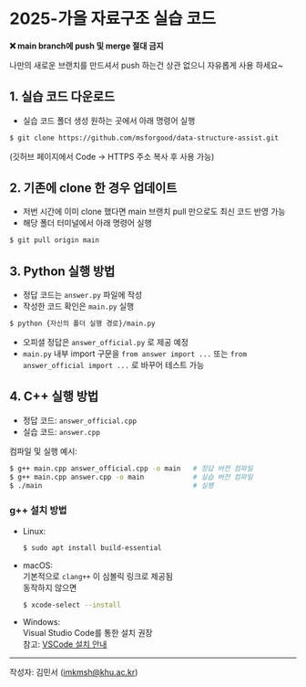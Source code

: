 # 2025-가을 자료구조 실습 코드

**❌ main branch에 push 및 merge 절대 금지**

나만의 새로운 브랜치를 만드셔서 push 하는건 상관 없으니 자유롭게 사용 하세요~

## 1. 실습 코드 다운로드

- 실습 코드 폴더 생성 원하는 곳에서 아래 명령어 실행

```bash
$ git clone https://github.com/msforgood/data-structure-assist.git
```

(깃허브 페이지에서 Code → HTTPS 주소 복사 후 사용 가능)

## 2. 기존에 clone 한 경우 업데이트

- 저번 시간에 이미 clone 했다면 main 브랜치 pull 만으로도 최신 코드 반영 가능
- 해당 폴더 터미널에서 아래 명령어 실행

```bash
$ git pull origin main
```

## 3. Python 실행 방법

- 정답 코드는 `answer.py` 파일에 작성
- 작성한 코드 확인은 `main.py` 실행

```bash
$ python {자신의 폴더 실행 경로}/main.py
```

- 오피셜 정답은 `answer_official.py` 로 제공 예정
- `main.py` 내부 import 구문을 `from answer import ...` 또는 `from answer_official import ...` 로 바꾸어 테스트 가능

## 4. C++ 실행 방법

- 정답 코드: `answer_official.cpp`
- 실습 코드: `answer.cpp`

컴파일 및 실행 예시:

```bash
$ g++ main.cpp answer_official.cpp -o main   # 정답 버전 컴파일
$ g++ main.cpp answer.cpp -o main            # 실습 버전 컴파일
$ ./main                                     # 실행
```

### g++ 설치 방법

- Linux:

  ```bash
  $ sudo apt install build-essential
  ```

- macOS:  
  기본적으로 `clang++` 이 심볼릭 링크로 제공됨  
  동작하지 않으면

  ```bash
  $ xcode-select --install
  ```

- Windows:  
  Visual Studio Code를 통한 설치 권장  
  참고: [VSCode 설치 안내](https://velog.io/@watermeloncrane/vscode%EC%97%90%EC%84%9C-CC-%EC%84%B8%ED%8C%85-%EC%89%AC%EC%9B%80)

---

작성자: 김민서 (imkmsh@khu.ac.kr)
